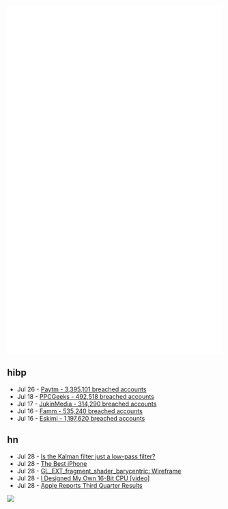 ![Metrics](https://raw.githubusercontent.com/phixion/phixion/master/metrics.svg)

## hibp

<!--
for https://github.com/phixion/phixion/blob/main/.github/workflows/feeds.yml
-->
<!--START_SECTION:haveibeenpwnd-->
- Jul 26 - [Paytm - 3,395,101 breached accounts](https://haveibeenpwned.com/PwnedWebsites#Paytm)
- Jul 18 - [PPCGeeks - 492,518 breached accounts](https://haveibeenpwned.com/PwnedWebsites#PPCGeeks)
- Jul 17 - [JukinMedia - 314,290 breached accounts](https://haveibeenpwned.com/PwnedWebsites#JukinMedia)
- Jul 16 - [Famm - 535,240 breached accounts](https://haveibeenpwned.com/PwnedWebsites#Famm)
- Jul 16 - [Eskimi - 1,197,620 breached accounts](https://haveibeenpwned.com/PwnedWebsites#Eskimi)
<!--END_SECTION:haveibeenpwnd-->

## hn

<!--
for https://github.com/phixion/phixion/blob/main/.github/workflows/feeds.yml
-->
<!--START_SECTION:hn-->
- Jul 28 - [Is the Kalman filter just a low-pass filter?](https://jbconsulting.substack.com/p/is-the-kalman-filter-just-a-low-pass)
- Jul 28 - [The Best iPhone](https://notes.ghed.in/posts/the-best-iphone/)
- Jul 28 - [GL_EXT_fragment_shader_barycentric: Wireframe](https://wunkolo.github.io/post/2022/07/gl_ext_fragment_shader_barycentric-wireframe/)
- Jul 28 - [I Designed My Own 16-Bit CPU [video]](https://www.youtube.com/watch?v=Zt0JfmV7CyI)
- Jul 28 - [Apple Reports Third Quarter Results](https://www.apple.com/newsroom/2022/07/apple-reports-third-quarter-results/)
<!--END_SECTION:hn-->

<!--
for https://yhype.me
-->
![](https://hit.yhype.me/github/profile?user_id=13013670)
